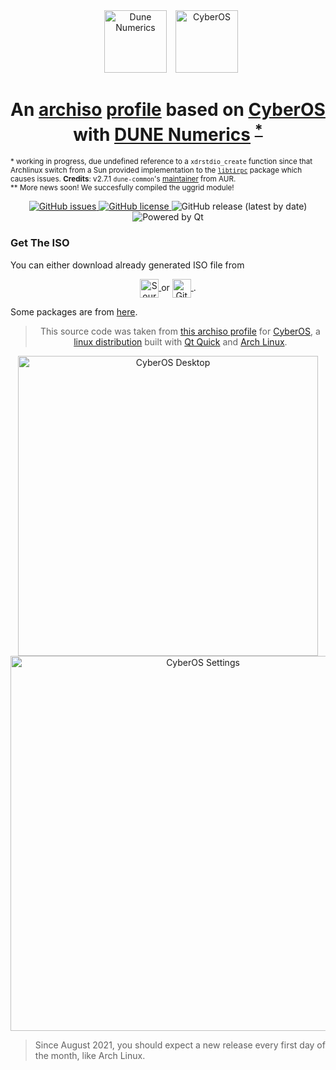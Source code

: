 <div align="center">
  <img alt="Dune Numerics" height="100px" vspace="" hspace="10"
    src="https://dune-project.org/share/dune-logo.svg?sanitize=true">
  <img alt="CyberOS" height="100px" vspace=""
    src="https://git.omame.tech/CyberOS/website-wip/raw/branch/master/src/assets/images/cyber-logo.svg?sanitize=true">
</div>

<h1 align="center">
  An <a href="https://gitlab.archlinux.org/archlinux/archiso">archiso</a>
  <a href="https://git.omame.tech/CyberOS/cyberos-iso">profile</a>
  based on <a href="https://getcyberos.org">CyberOS</a>
  with
  <a href="https://aur.archlinux.org/packages/dune-common">DUNE Numerics</a>
  <sup><a href="#fn1">*</a></sup>
</h1>

<sup id="fn1">
* working in progress, due undefined reference to a <code>xdrstdio_create</code>
function since that Archlinux switch from a Sun provided implementation to the
<a href="https://archlinux.org/packages/core/x86_64/libtirpc"><code>libtirpc</code></a>
package which causes issues.
<b>Credits</b>: v2.7.1 <code>dune-common</code>'s
<a href="https://aur.archlinux.org/packages/?K=PrinceMachiavell&SeB=m">maintainer</a>
from AUR.
<br>
** More news soon! We succesfully compiled the uggrid module!
</sup>

<p align="center">
  <a href="https://github.com/carlosal1015/dune-archiso/issues">
    <img alt="GitHub issues" src="https://img.shields.io/github/issues/carlosal1015/dune-archiso">
  </a>
  <a href="https://github.com/carlosal1015/dune-archiso/blob/main/LICENSE">
    <img alt="GitHub license" src="https://img.shields.io/github/license/carlosal1015/dune-archiso">
  </a>
  <img alt="GitHub release (latest by date)" src="https://img.shields.io/github/v/release/carlosal1015/dune-archiso">
  <img alt="Powered by Qt" src="https://forthebadge.com/images/badges/powered-by-qt.svg">
</p>

### Get The ISO

You can either download already generated ISO file from

<p align="center">
  <a href="https://sourceforge.net/projects/dune-archiso/files/latest/download" target="_blank">
    <img style="vertical-align:middle" alt="Sourceforge" height="30px"
      src="https://img.shields.io/badge/Sourceforge-Download-orange?style=for-the-badge&logo=sourceforge">
  </a>
  or
  <a href="https://nightly.link/carlosal1015/dune-archiso/workflows/release/main/ISO-artifact.zip"
    target="_blank">
    <img style="vertical-align:middle" alt="GitHub" height="30px"
      src="https://img.shields.io/static/v1.svg?label=Download%20now&message=💿&color=black&logo=GitHub&logoColor=white&labelColor=black.svg">
  </a>.
</p>

Some packages are from [here](https://carlosal1015.gitlab.io/dune-archiso-repository).

<!-- [![Download this iso from GitHub Releases](https://img.shields.io/static/v1.svg?label=Download%20now&message=💿&color=black&logo=GitHub&logoColor=white&labelColor=black.svg)](https://github.com/carlosal1015/dune-archiso/releases/latest/download/archlinux-2021.02.16-x86_64.iso) -->

<div align="center">
<p align="center">
  <blockquote>
    This source code was taken from
    <a href="https://git.omame.tech/CyberOS/cyberos-iso">this archiso profile</a>
    for <a href="https://getcyberos.org">CyberOS</a>, a
    <a href="https://upload.wikimedia.org/wikipedia/commons/1/1b/Linux_Distribution_Timeline.svg">linux distribution</a>
    built with <a href="https://doc.qt.io/qt-5/qtquick-index.html">Qt Quick</a>
    and <a href="https://archlinux.org">Arch Linux</a>.
  </blockquote>
</p>
  <img alt="CyberOS Desktop" height="480px"
    src="https://git.omame.tech/CyberOS/website-wip/raw/branch/master/src/assets/images/preview.png">
  <img alt="CyberOS Settings" height="600px"
    src="https://git.omame.tech/CyberOS/website-wip/raw/branch/master/src/assets/images/cyberosscreen.png">
</div>

> Since August 2021, you should expect a new release every first day of the month, like Arch Linux.